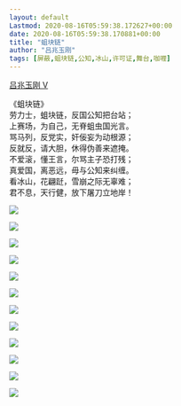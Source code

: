 ```yaml
---
layout: default
Lastmod: 2020-08-16T05:59:38.172627+00:00
date: 2020-08-16T05:59:38.170881+00:00
title: "蛆块链"
author: "吕兆玉刚"
tags: [屏蔽,蛆块链,公知,冰山,许可证,舞台,咖喱]
---
```


[吕兆玉刚 V](https://weibo.com/u/6742021029)


《蛆块链》  
劳力士，蛆块链，反国公知把台站；  
上赛场，为自己，无脊蛆虫国光言。  
骂马列，反党实，奸佞妄为动根源；  
反就反，请大胆，休得伪善来遮掩。  
不爱滚，懂王言，尔骂主子恐打残；  
真爱国，离恶远，毋与公知来纠缠。  
看冰山，花翩跹，雪崩之际无辜难；  
君不息，天行健，放下屠刀立地岸！

![](https://images.weserv.nl/?url=https%3A//wx2.sinaimg.cn/mw690/007mgPEFgy1gfh4gul3pzj30tz0p40za.jpg)
    
![](https://images.weserv.nl/?url=https%3A//wx1.sinaimg.cn/mw690/007mgPEFgy1gfh4mqc72sj30tz19u4n3.jpg)
    
![](https://images.weserv.nl/?url=https%3A//wx1.sinaimg.cn/mw690/007mgPEFgy1gfh4gvcfwjj30tz0iwtc2.jpg)
    
![](https://images.weserv.nl/?url=https%3A//wx2.sinaimg.cn/mw690/007mgPEFgy1gfh4gw1pkzj30tz0t5aep.jpg)
    
![](https://images.weserv.nl/?url=https%3A//wx3.sinaimg.cn/mw690/007mgPEFgy1gfh4gwve4nj30tz0lfdjo.jpg)
    
![](https://images.weserv.nl/?url=https%3A//wx3.sinaimg.cn/mw690/007mgPEFgy1gfh4gxhk48j30tz0jq0vx.jpg)
    
![](https://images.weserv.nl/?url=https%3A//wx1.sinaimg.cn/mw690/007mgPEFgy1gfh4gyd6noj30tz0s9jvi.jpg)
    
![](https://images.weserv.nl/?url=https%3A//wx2.sinaimg.cn/mw690/007mgPEFgy1gfh4gz5srzj30tz12x7a4.jpg)
    
![](https://images.weserv.nl/?url=https%3A//wx4.sinaimg.cn/mw690/007mgPEFgy1gfh4gzvfwaj30tz0ifjtu.jpg)
    
![](https://images.weserv.nl/?url=https%3A//wx4.sinaimg.cn/mw690/007mgPEFgy1gfh4h0m27lj30tz0gfwgs.jpg)
    
![](https://images.weserv.nl/?url=https%3A//wx2.sinaimg.cn/mw690/007mgPEFgy1gfh4h25eu1j30tz0qstdp.jpg)
    
![](https://images.weserv.nl/?url=https%3A//wx2.sinaimg.cn/mw690/007mgPEFgy1gfh4h5pigrj30u05a04qp.jpg)
